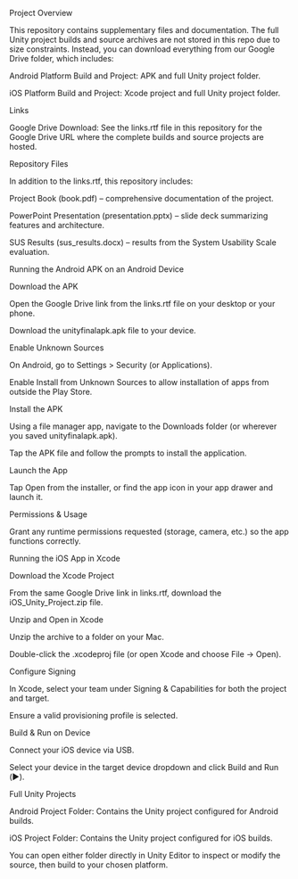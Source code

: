 Project Overview

This repository contains supplementary files and documentation. The full Unity project builds and source archives are not stored in this repo due to size constraints. Instead, you can download everything from our Google Drive folder, which includes:

Android Platform Build and Project: APK and full Unity project folder.

iOS Platform Build and Project: Xcode project and full Unity project folder.

Links

Google Drive Download:
See the links.rtf file in this repository for the Google Drive URL where the complete builds and source projects are hosted.

Repository Files

In addition to the links.rtf, this repository includes:

Project Book (book.pdf) – comprehensive documentation of the project.

PowerPoint Presentation (presentation.pptx) – slide deck summarizing features and architecture.

SUS Results (sus_results.docx) – results from the System Usability Scale evaluation.

Running the Android APK on an Android Device

Download the APK

Open the Google Drive link from the links.rtf file on your desktop or your phone.

Download the unityfinalapk.apk file to your device.

Enable Unknown Sources

On Android, go to Settings > Security (or Applications).

Enable Install from Unknown Sources to allow installation of apps from outside the Play Store.

Install the APK

Using a file manager app, navigate to the Downloads folder (or wherever you saved unityfinalapk.apk).

Tap the APK file and follow the prompts to install the application.

Launch the App

Tap Open from the installer, or find the app icon in your app drawer and launch it.

Permissions & Usage

Grant any runtime permissions requested (storage, camera, etc.) so the app functions correctly.

Running the iOS App in Xcode

Download the Xcode Project

From the same Google Drive link in links.rtf, download the iOS_Unity_Project.zip file.

Unzip and Open in Xcode

Unzip the archive to a folder on your Mac.

Double-click the .xcodeproj file (or open Xcode and choose File → Open).

Configure Signing

In Xcode, select your team under Signing & Capabilities for both the project and target.

Ensure a valid provisioning profile is selected.

Build & Run on Device

Connect your iOS device via USB.

Select your device in the target device dropdown and click Build and Run (▶️).

Full Unity Projects

Android Project Folder: Contains the Unity project configured for Android builds.

iOS Project Folder: Contains the Unity project configured for iOS builds.

You can open either folder directly in Unity Editor to inspect or modify the source, then build to your chosen platform.

